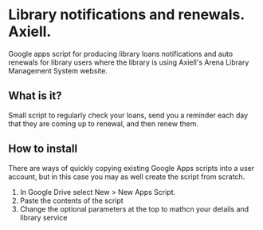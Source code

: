 # Library notifications and renewals.  Axiell.

Google apps script for producing library loans notifications and auto renewals for library users where the library is using Axiell's Arena Library Management System website.

## What is it?

Small script to regularly check your loans, send you a reminder each day that they are coming up to renewal, and then renew them.

## How to install

There are ways of quickly copying existing Google Apps scripts into a user account, but in this case you may as well create the script from scratch.  

1. In Google Drive select New > New Apps Script.
2. Paste the contents of the script
3. Change the optional parameters at the top to mathcn your details and library service


